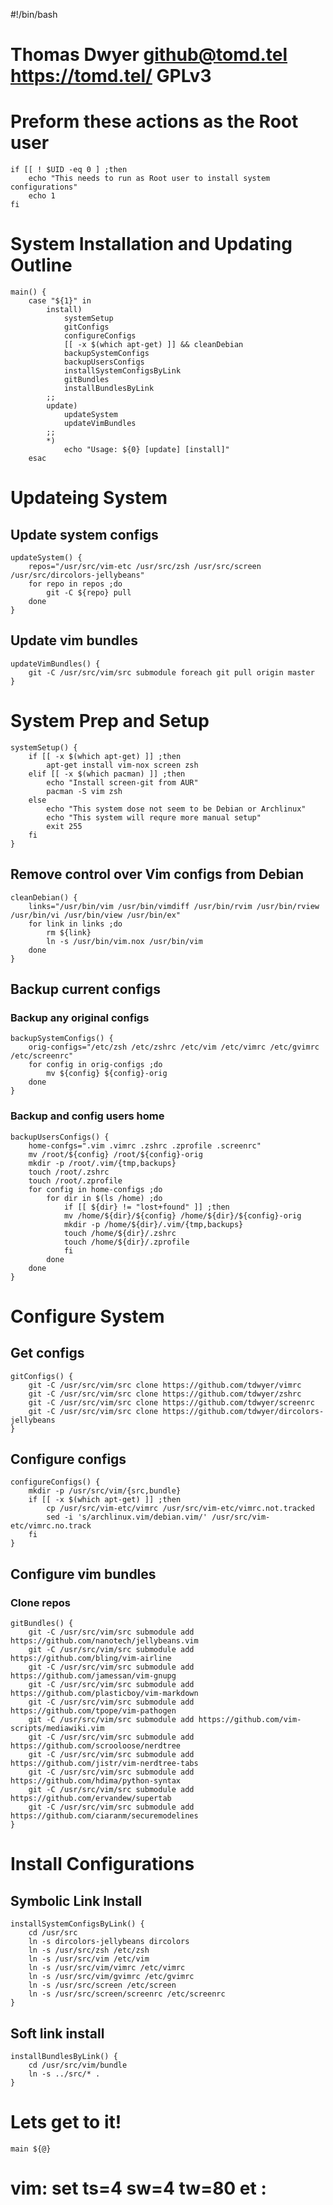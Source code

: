 #!/bin/bash
# Thomas Dwyer <github@tomd.tel> https://tomd.tel/ GPLv3


# Preform these actions as the Root user


    if [[ ! $UID -eq 0 ] ;then
        echo "This needs to run as Root user to install system configurations"
        echo 1
    fi


# System Installation and Updating Outline


    main() {
        case "${1}" in
            install)
                systemSetup
                gitConfigs
                configureConfigs
                [[ -x $(which apt-get) ]] && cleanDebian
                backupSystemConfigs
                backupUsersConfigs
                installSystemConfigsByLink
                gitBundles
                installBundlesByLink
            ;;
            update)
                updateSystem
                updateVimBundles
            ;;
            *)
                echo "Usage: ${0} [update] [install]"
        esac


# Updateing System


## Update system configs


    updateSystem() {
        repos="/usr/src/vim-etc /usr/src/zsh /usr/src/screen /usr/src/dircolors-jellybeans"
        for repo in repos ;do
            git -C ${repo} pull
        done
    }


## Update vim bundles


    updateVimBundles() {
        git -C /usr/src/vim/src submodule foreach git pull origin master
    }


# System Prep and Setup


    systemSetup() {
        if [[ -x $(which apt-get) ]] ;then
            apt-get install vim-nox screen zsh
        elif [[ -x $(which pacman) ]] ;then
            echo "Install screen-git from AUR"
            pacman -S vim zsh
        else
            echo "This system dose not seem to be Debian or Archlinux"
            echo "This system will requre more manual setup"
            exit 255
        fi
    }


## Remove control over Vim configs from Debian


    cleanDebian() {
        links="/usr/bin/vim /usr/bin/vimdiff /usr/bin/rvim /usr/bin/rview /usr/bin/vi /usr/bin/view /usr/bin/ex"
        for link in links ;do
            rm ${link}
            ln -s /usr/bin/vim.nox /usr/bin/vim
        done
    }


## Backup current configs


### Backup any original configs


    backupSystemConfigs() {
        orig-configs="/etc/zsh /etc/zshrc /etc/vim /etc/vimrc /etc/gvimrc /etc/screenrc"
        for config in orig-configs ;do
            mv ${config} ${config}-orig
        done
    }


### Backup and config users home


    backupUsersConfigs() {
        home-confgs=".vim .vimrc .zshrc .zprofile .screenrc"
        mv /root/${config} /root/${config}-orig
        mkdir -p /root/.vim/{tmp,backups}
        touch /root/.zshrc
        touch /root/.zprofile
        for config in home-configs ;do
            for dir in $(ls /home) ;do
                if [[ ${dir} != "lost+found" ]] ;then
                mv /home/${dir}/${config} /home/${dir}/${config}-orig
                mkdir -p /home/${dir}/.vim/{tmp,backups}
                touch /home/${dir}/.zshrc
                touch /home/${dir}/.zprofile
                fi
            done
        done
    }


# Configure System


## Get configs


    gitConfigs() {
        git -C /usr/src/vim/src clone https://github.com/tdwyer/vimrc
        git -C /usr/src/vim/src clone https://github.com/tdwyer/zshrc
        git -C /usr/src/vim/src clone https://github.com/tdwyer/screenrc
        git -C /usr/src/vim/src clone https://github.com/tdwyer/dircolors-jellybeans
    }


## Configure configs


    configureConfigs() {
        mkdir -p /usr/src/vim/{src,bundle}
        if [[ -x $(which apt-get) ]] ;then
            cp /usr/src/vim-etc/vimrc /usr/src/vim-etc/vimrc.not.tracked
            sed -i 's/archlinux.vim/debian.vim/' /usr/src/vim-etc/vimrc.no.track
        fi
    }


## Configure vim bundles


### Clone repos


    gitBundles() {
        git -C /usr/src/vim/src submodule add https://github.com/nanotech/jellybeans.vim
        git -C /usr/src/vim/src submodule add https://github.com/bling/vim-airline
        git -C /usr/src/vim/src submodule add https://github.com/jamessan/vim-gnupg
        git -C /usr/src/vim/src submodule add https://github.com/plasticboy/vim-markdown
        git -C /usr/src/vim/src submodule add https://github.com/tpope/vim-pathogen
        git -C /usr/src/vim/src submodule add https://github.com/vim-scripts/mediawiki.vim
        git -C /usr/src/vim/src submodule add https://github.com/scrooloose/nerdtree
        git -C /usr/src/vim/src submodule add https://github.com/jistr/vim-nerdtree-tabs
        git -C /usr/src/vim/src submodule add https://github.com/hdima/python-syntax
        git -C /usr/src/vim/src submodule add https://github.com/ervandew/supertab
        git -C /usr/src/vim/src submodule add https://github.com/ciaranm/securemodelines
    }


# Install Configurations


## Symbolic Link Install


    installSystemConfigsByLink() {
        cd /usr/src
        ln -s dircolors-jellybeans dircolors
        ln -s /usr/src/zsh /etc/zsh
        ln -s /usr/src/vim /etc/vim
        ln -s /usr/src/vim/vimrc /etc/vimrc
        ln -s /usr/src/vim/gvimrc /etc/gvimrc
        ln -s /usr/src/screen /etc/screen
        ln -s /usr/src/screen/screenrc /etc/screenrc
    }


## Soft link install


    installBundlesByLink() {
        cd /usr/src/vim/bundle
        ln -s ../src/* .
    }


# Lets get to it!


    main ${@}


# vim: set ts=4 sw=4 tw=80 et :

